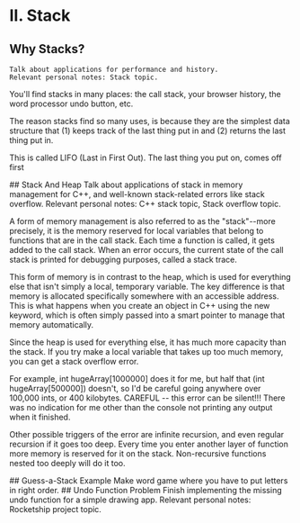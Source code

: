 # II. Stack
## Why Stacks?
	Talk about applications for performance and history.
	Relevant personal notes: Stack topic.

<p>You'll find stacks in many places: the call stack, your browser history, the word processor undo button, etc.</p>
<p>The reason stacks find so many uses, is because they are the simplest data structure that (1) keeps track of the last thing put in and (2) returns the last thing put in.</p>
<p>This is called LIFO (Last in First Out). The last thing you put on, comes off first</p>
## Stack And Heap
	Talk about applications of stack in memory
	management for C++, and well-known stack-related
	errors like stack overflow.
	Relevant personal notes: C++ stack topic, Stack overflow topic.
<p> A form of memory
management is also referred to as the "stack"--more precisely,
it is the memory reserved for local variables that belong to functions
that are in the call stack. Each time a function is called, it gets added to the call stack. When an error occurs, the current state
of the call stack is printed for debugging purposes, called a stack trace.</p>
<p>This form of memory is in contrast to the heap, which is used for everything else that isn't simply a local, temporary variable. The key difference is that memory is allocated specifically somewhere with an accessible address. This is what happens when you create an object in C++ using the new keyword, which is often simply passed into a smart pointer to manage that memory automatically.</p>
<p>Since the heap is used for everything else, it has much more capacity than the stack. If you try make a local variable that takes up too much memory, you can get a stack overflow error.</p>
<p>For example, int hugeArray[1000000] does it for me, but half that
	(int hugeArray[500000]) doesn't, so I'd be careful going anywhere
	over 100,000 ints, or 400 kilobytes.
	CAREFUL -- this error can be silent!!! There was no indication for
	me other than the console not printing any output when it finished.</p>
<p>Other possible triggers of the error are infinite recursion, and even regular recursion if it goes too deep. Every time
	you enter another layer of function more memory is reserved for it
	on the stack. Non-recursive functions nested too deeply will do it too.</p>
## Guess-a-Stack Example
	Make word game where you have to put letters in right order.
## Undo Function Problem
	Finish implementing the missing undo function for a simple
	drawing app.
	Relevant personal notes: Rocketship project topic.

